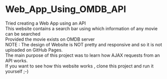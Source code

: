 # Web_App_Using_OMDB_API<br>
Tried creating a Web App using an API<br>
This website contains a search bar using which information of any movie can be searched<br>
Provided the movie exists on OMDB server<br>
NOTE : The design of Website is NOT pretty and responsive and so it is not uploaded on GitHub Pages.<br>
The main purpose of this project was to learn how AJAX requests from an API works.<br>
If you want to see how this website works , clone this project and run it yourself ;-)
